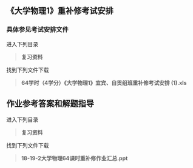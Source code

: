 ## 《大学物理1》重补修考试安排

### 具体参见考试安排文件

进入下列目录

> **复习资料**

找到下列文件下载

> **64学时（4学分）《大学物理1》宜宾、自贡组班重补修考试安排 (1).xls**

## 作业参考答案和解题指导

进入下列目录

> **复习资料**

找到下列文件下载

> **18-19-2大学物理64课时重补修作业汇总.ppt**



